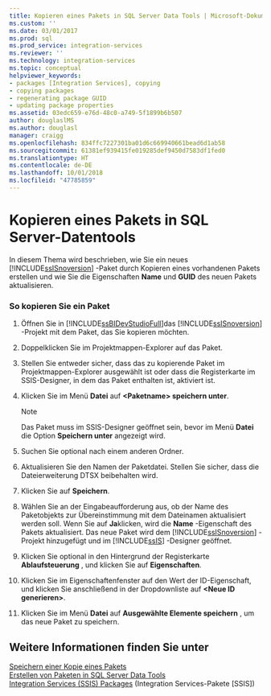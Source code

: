 ```yaml
---
title: Kopieren eines Pakets in SQL Server Data Tools | Microsoft-Dokumentation
ms.custom: ''
ms.date: 03/01/2017
ms.prod: sql
ms.prod_service: integration-services
ms.reviewer: ''
ms.technology: integration-services
ms.topic: conceptual
helpviewer_keywords:
- packages [Integration Services], copying
- copying packages
- regenerating package GUID
- updating package properties
ms.assetid: 03edc659-e76d-48c0-a749-5f1899b6b507
author: douglaslMS
ms.author: douglasl
manager: craigg
ms.openlocfilehash: 834ffc7227301ba01d6c669940661bead6d1ab58
ms.sourcegitcommit: 61381ef939415fe019285def9450d7583df1fed0
ms.translationtype: HT
ms.contentlocale: de-DE
ms.lasthandoff: 10/01/2018
ms.locfileid: "47785859"
---
```

# <a name="copy-a-package-in-sql-server-data-tools"></a>Kopieren eines Pakets in SQL Server-Datentools
  In diesem Thema wird beschrieben, wie Sie ein neues [!INCLUDE[ssISnoversion](../includes/ssisnoversion-md.md)] -Paket durch Kopieren eines vorhandenen Pakets erstellen und wie Sie die Eigenschaften **Name** und **GUID** des neuen Pakets aktualisieren.  
  
### <a name="to-copy-a-package"></a>So kopieren Sie ein Paket  
  
1.  Öffnen Sie in [!INCLUDE[ssBIDevStudioFull](../includes/ssbidevstudiofull-md.md)]das [!INCLUDE[ssISnoversion](../includes/ssisnoversion-md.md)] -Projekt mit dem Paket, das Sie kopieren möchten.  
  
2.  Doppelklicken Sie im Projektmappen-Explorer auf das Paket.  
  
3.  Stellen Sie entweder sicher, dass das zu kopierende Paket im Projektmappen-Explorer ausgewählt ist oder dass die Registerkarte im SSIS-Designer, in dem das Paket enthalten ist, aktiviert ist.  
  
4.  Klicken Sie im Menü **Datei** auf **\<Paketname> speichern unter**.  
  
    > [!NOTE]  
    >  Das Paket muss im SSIS-Designer geöffnet sein, bevor im Menü **Datei** die Option **Speichern unter** angezeigt wird.  
  
5.  Suchen Sie optional nach einem anderen Ordner.  
  
6.  Aktualisieren Sie den Namen der Paketdatei. Stellen Sie sicher, dass die Dateierweiterung DTSX beibehalten wird.  
  
7.  Klicken Sie auf **Speichern**.  
  
8.  Wählen Sie an der Eingabeaufforderung aus, ob der Name des Paketobjekts zur Übereinstimmung mit dem Dateinamen aktualisiert werden soll. Wenn Sie auf **Ja**klicken, wird die **Name** -Eigenschaft des Pakets aktualisiert. Das neue Paket wird dem [!INCLUDE[ssISnoversion](../includes/ssisnoversion-md.md)] -Projekt hinzugefügt und im [!INCLUDE[ssIS](../includes/ssis-md.md)] -Designer geöffnet.  
  
9. Klicken Sie optional in den Hintergrund der Registerkarte **Ablaufsteuerung** , und klicken Sie auf **Eigenschaften**.  
  
10. Klicken Sie im Eigenschaftenfenster auf den Wert der ID-Eigenschaft, und klicken Sie anschließend in der Dropdownliste auf **\<Neue ID generieren>**.  
  
11. Klicken Sie im Menü **Datei** auf **Ausgewählte Elemente speichern** , um das neue Paket zu speichern.  
  
## <a name="see-also"></a>Weitere Informationen finden Sie unter  
 [Speichern einer Kopie eines Pakets](http://msdn.microsoft.com/library/21482a20-e420-4452-b7eb-8f9fa1929f31)   
 [Erstellen von Paketen in SQL Server Data Tools](../integration-services/create-packages-in-sql-server-data-tools.md)   
 [Integration Services &#40;SSIS&#41; Packages](../integration-services/integration-services-ssis-packages.md) (Integration Services-Pakete [SSIS])  
  
  
